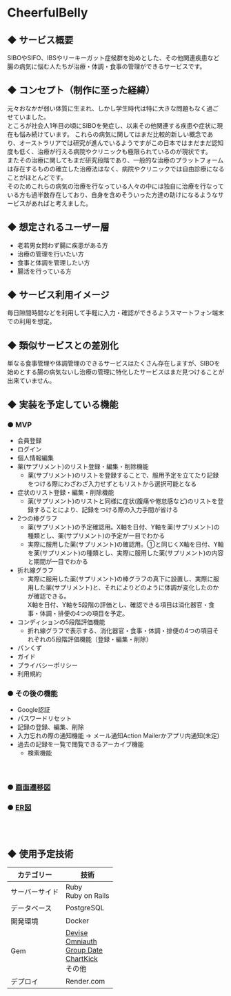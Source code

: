 # CheerfulBelly

## ◆ サービス概要
SIBOやSIFO、IBSやリーキーガット症候群を始めとした、その他関連疾患など腸の病気に悩む人たちが治療・体調・食事の管理ができるサービスです。

## ◆ コンセプト（制作に至った経緯）
元々おなかが弱い体質に生まれ、しかし学生時代は特に大きな問題もなく過ごせていました。<br>
ところが社会人1年目の頃にSIBOを発症し、以来その他関連する疾患や症状に現在も悩み続けています。
これらの病気に関してはまだ比較的新しい概念であり、オーストラリアでは研究が進んでいるようですがこの日本ではまだまだ認知度も低く、治療が行える病院やクリニックも極限られているのが現状です。<br>
またその治療に関してもまだ研究段階であり、一般的な治療のプラットフォームは存在するものの確立した治療法はなく、病院やクリニックでは自由診療になることがほとんどです。<br>
そのためこれらの病気の治療を行なっている人々の中には独自に治療を行なっている方も過半数存在しており、自身を含めそういった方達の助けになるようなサービスがあればと考えました。

## ◆ 想定されるユーザー層
- 老若男女問わず腸に疾患がある方
- 治療の管理を行いたい方
- 食事と体調を管理したい方
- 腸活を行っている方

## ◆ サービス利用イメージ
毎日隙間時間などを利用して手軽に入力・確認ができるようスマートフォン端末での利用を想定。

## ◆ 類似サービスとの差別化
単なる食事管理や体調管理のできるサービスはたくさん存在しますが、SIBOを始めとする腸の病気ないし治療の管理に特化したサービスはまだ見つけることが出来ていません。

## ◆ 実装を予定している機能

### ● MVP
- 会員登録
- ログイン
- 個人情報編集
- 薬(サプリメント)のリスト登録・編集・削除機能
  - 薬(サプリメント)のリストを登録することで、服用予定を立てたり記録をつける際にわざわざ入力せずともリストから選択可能となる
- 症状のリスト登録・編集・削除機能
  - 薬(サプリメント)のリストと同様に症状(腹痛や倦怠感など)のリストを登録することにより、記録をつける際の入力手間が省ける
- 2つの棒グラフ<br>
  - 薬(サプリメント)の予定確認用。X軸を日付、Y軸を薬(サプリメント)の種類とし、薬(サプリメント)の予定が一目でわかる
  - 実際に服用した薬(サプリメント)の確認用。①と同じくX軸を日付、Y軸を薬(サプリメント)の種類とし、実際に服用した薬(サプリメント)の内容と期間が一目でわかる
- 折れ線グラフ
  - 実際に服用した薬(サプリメント)の棒グラフの真下に設置し、実際に服用した薬(サプリメント)と、それによりどのように体調が変化したのかが確認できる。<br>
X軸を日付、Y軸を5段階の評価とし、確認できる項目は消化器官・食事・体調・排便の4つの項目を予定。
- コンディションの5段階評価機能
  - 折れ線グラフで表示する、消化器官・食事・体調・排便の4つの項目それぞれの5段階評価機能（登録・編集・削除）
- パンくず
- ガイド
- プライバシーポリシー
- 利用規約

### ● その後の機能

- Google認証
- パスワードリセット
- 記録の登録、編集、削除
- 入力忘れの際の通知機能
→ メール通知Action Mailerかアプリ内通知(未定)
- 過去の記録を一覧で閲覧できるアーカイブ機能
  - 検索機能
<br><br><br>
### ● [画面遷移図](https://www.figma.com/design/X7Tav0ad9Q9F0bdIQhvZVm/Cheerful-Belly-App?node-id=0-1&t=fAoPnG5EZOznnSPu-1)
### ● [ER図](https://drive.google.com/file/d/11v2ecnngEoRfh1qU_l5onrTiewhmpvFg/view?usp=sharing)
<br><br>
## ◆ 使用予定技術
| カテゴリー | 技術 |
| --- | --- |
| サーバーサイド | Ruby<br>Ruby on Rails |
| データベース | PostgreSQL |
| 開発環境 | Docker |
| Gem | [Devise](https://github.com/heartcombo/devise)<br>[Omniauth](https://github.com/omniauth/omniauth)<br>[Group Date](https://github.com/ankane/groupdate)<br>[ChartKick](https://github.com/ankane/chartkick)<br>その他 |
| デプロイ | Render.com |
